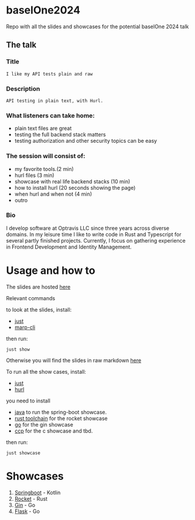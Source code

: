 # baselOne2024
Repo with all the slides and showcases for the potential baselOne 2024 talk

## The talk

### Title
    I like my API tests plain and raw

### Description
    API testing in plain text, with Hurl.

### What listeners can take home: 
- plain text files are great
- testing the full backend stack matters
- testing authorization and other security topics can be easy

### The session will consist of:
- my favorite tools.(2 min)
- hurl files (3 min)
- showcase with real life backend stacks (10 min)
- how to install hurl (20 seconds showing the page)
- when hurl and when not (4 min)
- outro

### Bio

I develop software at Optravis LLC since three years across diverse domains.
In my leisure time I like to write code in Rust and Typescript for several partly finished projects.
Currently, I focus on gathering experience in Frontend Development and Identity Management.


# Usage and how to

The slides are hosted [here](https://silenloc.github.io/baselOne2024/)

Relevant commands

to look at the slides, install:

- [just](https://github.com/casey/just?tab=readme-ov-file#installation)
- [marp-cli](https://github.com/marp-team/marp-cli?tab=readme-ov-file#install)

then run:

```
just show
```

Otherwise you will find the slides in raw markdown [here](https://github.com/SilenLoc/baselOne2024/blob/bec4321ad82dd81ecace91735888e46cdbc78c29/slides)

To run all the show cases, install:

- [just](https://github.com/casey/just?tab=readme-ov-file#installation)
- [hurl](https://hurl.dev/docs/installation.html)

you need to install 

- [java](https://www.java.com/en/) to run the spring-boot showcase.
- [rust toolchain](https://www.rust-lang.org/tools/install) for the rocket showcase
- [go](https://go.dev/doc/install) for the gin showcase
- [ccp](https://stackoverflow.com/questions/62819285/is-there-a-single-official-c-compiler-and-how-do-i-install-it) for the c showcase and tbd.

then run:

```
just showcase
```

# Showcases

1. [Springboot](https://spring.io/projects/spring-boot) - Kotlin
2. [Rocket](https://rocket.rs/) - Rust
3. [Gin](https://gin-gonic.com/) - Go
3. [Flask](https://flask-restful.readthedocs.io/en/latest/) - Go

